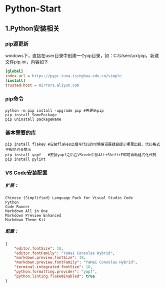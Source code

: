 # Python-Start

## 1.Python安装相关

### pip源更新

windows下，直接在user目录中创建一个pip目录，如：C:\Users\xx\pip，新建文件pip.ini，内容如下

```ini
[global]
index-url = https://pypi.tuna.tsinghua.edu.cn/simple
[install]
trusted-host = mirrors.aliyun.com
```

### pip命令

```
python -m pip install -upgrade pip #先更新pip
pip install SomePackage
pip uninstall packageName
```

### 基本需要的库

```
pip install flake8 #安装flake8之后写代码的时候编辑器就会提示哪里出错，代码格式不规范也会提示
pip install yapf   #安装yapf之后在VScode中按Alt+Shift+F即可自动格式化代码
pip install pylint
```

### VS Code安装配置

##### 扩展：

```
Chinese (Simplified) Language Pack for Visual Studio Code
Python
Code Runner
Markdown All in One
Markdown Preview Enhanced
Markdown Theme Kit
```

##### 配置：

```json
{
​    "editor.fontSize": 18,
​    "editor.fontFamily": "YaHei Consolas Hybrid",
​    "markdown.preview.fontSize": 18,
​    "markdown.preview.fontFamily": "YaHei Consolas Hybrid",
​    "terminal.integrated.fontSize": 18,
​    "python.formatting.provider": "yapf",
​    "python.linting.flake8Enabled": true
}
```







